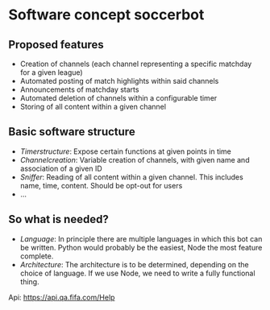 # Software concept soccerbot

## Proposed features
* Creation of channels (each channel representing a specific matchday for a 
given league)
* Automated posting of match highlights within said channels
* Announcements of matchday starts
* Automated deletion of channels within a configurable timer
* Storing of all content within a given channel

## Basic software structure

* _Timerstructure_: Expose certain functions at given points in time
* _Channelcreation_: Variable creation of channels, with given name and 
association of a given ID
* _Sniffer_: Reading of all content within a given channel. This includes name, 
time, content. Should be opt-out for users
* ...

## So what is needed?
* _Language_: In principle there are multiple languages in which this bot 
can be written. Python would probably be the easiest, Node the most
feature complete.
* _Architecture_: The architecture is to be determined, depending on the
choice of language. If we use Node, we need to write a fully functional 
thing.

Api: https://api.qa.fifa.com/Help